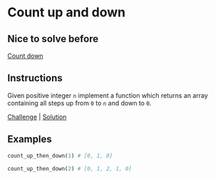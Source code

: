 # Count up and down

## Nice to solve before

[Count down](../countdown/README.md)

## Instructions

Given positive integer `n` implement a function which returns an array containing all steps up from `0` to `n` and down to
`0`.

[Challenge](challenge_spec.rb) | [Solution](solution.rb)

## Examples

```ruby
count_up_then_down(1) # [0, 1, 0]

count_up_then_down(2) # [0, 1, 2, 1, 0]
```
